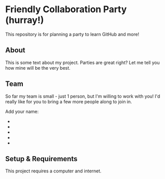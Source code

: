 # Friendly Collaboration Party (hurray!)

This repository is for planning a party to learn GitHub and more!

## About
This is some text about my project.
Parties are great right? Let me tell you how mine will be the very best.

## Team
So far my team is small - just 1 person, but I'm willing to work with you!
I'd really like for you to bring a few more people along to join in.

Add your name:

-
-
-
-
-

## Setup & Requirements
This project requires a computer and internet.
